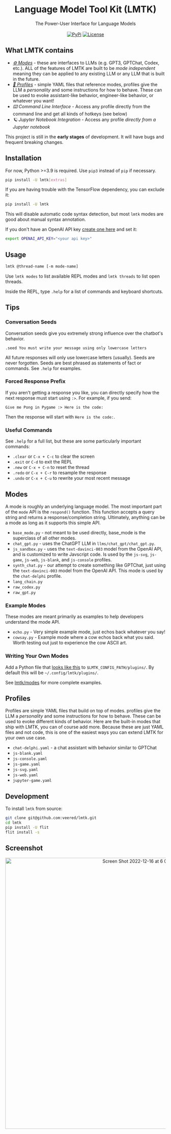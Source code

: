 <h1 align="center">Language Model Tool Kit (LMTK)</h1>
<p align="center">
    The Power-User Interface for Language Models
    <br />
    <br />
    <a href="https://pypi.python.org/pypi/lmtk/"><img alt="PyPi" src="https://img.shields.io/pypi/v/lmtk.svg?style=flat-square"></a>
    <a href="https://github.com/veered/lmtk/blob/main/LICENSE"><img alt="License" src="https://img.shields.io/github/license/veered/lmtk.svg?style=flat-square"></a>
</p>

## What LMTK contains

- [_⚙️ Modes_](https://github.com/veered/lmtk/edit/rafaelcosman/improves-README/README.md#modes) - these are interfaces to LLMs (e.g. GPT3, GPTChat, Codex, etc.). ALL of the features of LMTK are built to be _mode independent_ meaning they can be applied to any existing LLM or any LLM that is built in the future.
- [_👤 Profiles_](https://github.com/veered/lmtk/edit/rafaelcosman/improves-README/README.md#profiles) - simple YAML files that reference modes, profiles give the LLM a _personality_ and some instructions for how to behave. These can be used to evoke assistant-like behavior, engineer-like behavior, or whatever you want!
- _⌨️ Command Line Interface_ - Access any profile directly from the command line and get all kinds of hotkeys (see below)
- _🪐 Jupyter Notebook Integration_ - Access any profile _directly from a Jupyter notebook_

This project is still in the **early stages** of development. It will have bugs and frequent breaking changes.


## Installation

For now, Python >=3.9 is required. Use `pip3` instead of `pip` if necessary.

```bash
pip install -U lmtk[extras]
```

If you are having trouble with the TensorFlow dependency, you can exclude it:

```bash
pip install -U lmtk
```

This will disable automatic code syntax detection, but most `lmtk` modes are good about manual syntax annotation.

If you don't have an OpenAI API key [create one here](https://beta.openai.com/account/api-keys) and set it:

```bash
export OPENAI_API_KEY="<your api key>"
```

## Usage

```bash
lmtk @thread-name [-m mode-name]
```

Use `lmtk modes` to list available REPL modes and `lmtk threads` to list open threads.

Inside the REPL, type `.help` for a list of commands and keyboard shortcuts.

## Tips

### Conversation Seeds

Conversation seeds give you extremely strong influence over the chatbot's behavior.

```
.seed You must write your message using only lowercase letters
```

All future responses will only use lowercase letters (usually). Seeds are never forgotten. Seeds are best phrased as statements of fact or commands. See `.help` for examples.

### Forced Response Prefix

If you aren't getting a response you like, you can directly specify how the next response must start using `:>`. For example, if you send:

```
Give me Pong in Pygame :> Here is the code:
```

Then the response will start with `Here is the code:`.

### Useful Commands

See `.help` for a full list, but these are some particularly important commands:

- `.clear` or `C-x + C-c` to clear the screen
- `.exit` or `C-d` to exit the REPL
- `.new` or `C-x + C-n` to reset the thread
- `.redo` or `C-x + C-r` to resample the response
- `.undo` or `C-x + C-u` to rewrite your most recent message

## Modes

A mode is roughly an underlying language model.
The most important part of the `mode` API is the `respond()` function.
This function accepts a query string and returns a response/completion string.
Ultimately, anything can be a mode as long as it supports this simple API.

- `base_mode.py` - not meant to be used directly, base_mode is the superclass of all other modes.
- `chat_gpt.py` - uses the ChatGPT LLM in `llms/chat_gpt/chat_gpt.py`.
- `js_sandbox.py` - uses the `text-davinci-003` model from the OpenAI API, and is customized to write Javscript code. Is used by the `js-svg`, `js-game`, `js-web`, `js-blank`, and `js-console` profiles.
- `synth_chat.py` - our attempt to create something like GPTChat, just using the `text-davinci-003` model from the OpenAI API. This mode is used by the `chat-delphi` profile.
- `lang_chain.py`
- `raw_codex.py`
- `raw_gpt.py`

### Example Modes

These modes are meant primarily as examples to help developers understand the mode API.

- `echo.py` - Very simple example mode, just echos back whatever you say!
- `cowsay.py` - Example mode where a cow echos back what you said. Worth testing out just to experience the cow ASCII art.

### Writing Your Own Modes

Add a Python file that [looks like this](https://github.com/veered/lmtk/blob/main/examples/modes/bruh_mode.py) to `$LMTK_CONFIG_PATH/plugins/`. By default this will be `~/.config/lmtk/plugins/`.

See [lmtk/modes](https://github.com/veered/lmtk/tree/main/lmtk/modes) for more complete examples.

## Profiles

Profiles are simple YAML files that build on top of modes. profiles give the LLM a _personality_ and some instructions for how to behave. These can be used to evoke different kinds of behavior. Here are the built-in modes that ship with LMTK, you can of course add more. Because these are just YAML files and not code, this is one of the easiest ways you can extend LMTK for your own use case.

- `chat-delphi.yaml` - a chat assistant with behavior similar to GPTChat
- `js-blank.yaml`
- `js-console.yaml`
- `js-game.yaml`
- `js-svg.yaml`
- `js-web.yaml`
- `jupyter-game.yaml`

## Development

To install `lmtk` from source:

```bash
git clone git@github.com:veered/lmtk.git
cd lmtk
pip install -U flit
flit install -s
```

## Screenshot

<p align="center">
<img width="850" alt="Screen Shot 2022-12-16 at 6 09 31 PM" src="https://user-images.githubusercontent.com/247408/208211238-fe134de6-c3f3-4be2-b5bd-9f6bf3ec1fa3.png">
</p>
